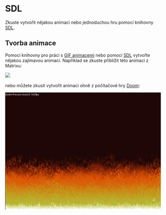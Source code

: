 # SDL
Zkuste vytvořit nějakou animaci nebo jednoduchou hru pomocí knihovny [SDL](../c/aplikovane_ulohy/sdl.md).

## Tvorba animace
Pomocí knihovny pro práci s [GIF animacemi](../c/aplikovane_ulohy/gif.md) nebo pomocí [SDL](../c/aplikovane_ulohy/sdl.md) vytvořte nějakou
zajímavou animaci. Například se zkuste přiblížit této animaci z Matrixu:

![](../static/img/matrix-rain.gif)

nebo můžete zkusit vytvořit animaci ohně z počítačové hry [Doom](https://fabiensanglard.net/doom_fire_psx/):

![](doom-fire.gif)

